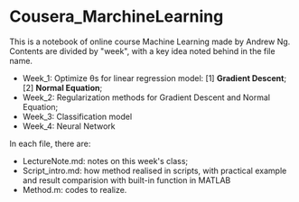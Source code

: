 # Cousera_MarchineLearning

This is a notebook of online course Machine Learning made by Andrew Ng.
Contents are divided by "week", with a key idea noted behind in the file name.

+ Week_1:
Optimize θs for linear regression model: [1] **Gradient Descent**; [2] **Normal Equation**;
+ Week_2:
Regularization methods for Gradient Descent and Normal Equation;
+ Week_3:
Classification model
+ Week_4:
Neural Network


In each file, there are:
+ LectureNote.md: notes on this week's class; 
+ Script_intro.md: how method realised in scripts, with practical example and result comparision with built-in function in MATLAB
+ Method.m: codes to realize.
